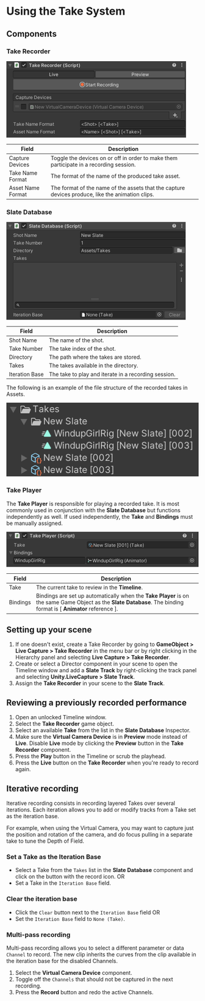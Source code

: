 # Using the Take System

## Components

### Take Recorder

![Take Recorder Component](images\take-recorder.png)

| Field             | Description                                 |
| ----------------- | ------------------------------------------- |
| Capture Devices   | Toggle the devices on or off in order to make them participate in a recording session. |
| Take Name Format  | The format of the name of the produced take asset. |
| Asset Name Format | The format of the name of the assets that the capture devices produce, like the animation clips. |

### Slate Database

![Slate Database Component](images\slate-database.png)

| Field          | Description |
| -------------- | ----------- |
| Shot Name      | The name of the shot. |
| Take Number    | The take index of the shot. |
| Directory      | The path where the takes are stored. |
| Takes          | The takes available in the directory. |
| Iteration Base | The take to play and iterate in a recording session. |

The following is an example of the file structure of the recorded takes in Assets.

![Take Assets](images/take-system-assets.png)

### Take Player

The **Take Player** is responsible for playing a recorded take. It is most commonly used in conjunction with the **Slate Database** but functions independently as well. If used independently, the **Take** and **Bindings** must be manually assigned.

![Take Player Component](images/take-player-component.png)

| Field    | Description                                                  |
| -------- | ------------------------------------------------------------ |
| Take     | The current take to review in the **Timeline**.              |
| Bindings | Bindings are set up automatically when the **Take Player** is on the same Game Object as the **Slate Database**. The binding format is [ <Actor name>**Animator** reference ]. |

## Setting up your scene

1. If one doesn't exist, create a Take Recorder by going to **GameObject > Live Capture > Take Recorder** in the menu bar or by right clicking in the Hierarchy panel and selecting **Live Capture > Take Recorder**.
2. Create or select a Director component in your scene to open the Timeline window and add a **Slate Track** by right-clicking the track panel and selecting **Unity.LiveCapture > Slate Track**.
3. Assign the **Take Recorder** in your scene to the **Slate Track**.


## Reviewing a previously recorded performance

1. Open an unlocked Timeline window.
2. Select the **Take Recorder** game object.
3. Select an available **Take** from the list in the **Slate Database** Inspector.
4. Make sure the **Virtual Camera Device** is in **Preview** mode instead of **Live**. Disable **Live** mode by clicking the **Preview** button in the **Take Recorder** component.
5. Press the **Play** button in the Timeline or scrub the playhead.
6. Press the **Live** button on the **Take Recorder** when you're ready to record again.

## Iterative recording

Iterative recording consists in recording layered Takes over several iterations. Each iteration allows you to add or modify tracks from a Take set as the iteration base.

For example, when using the Virtual Camera, you may want to capture just the position and rotation of the camera, and do focus pulling in a separate take to tune the Depth of Field.

### Set a Take as the Iteration Base

* Select a Take from the `Takes` list in the **Slate Database** component and click on the button with the record icon.
  OR
* Set a Take in the `Iteration Base` field.

### Clear the iteration base

* Click the `Clear` button next to the `Iteration Base` field
  OR
* Set the `Iteration Base` field to `None (Take)`.

### Multi-pass recording

Multi-pass recording allows you to select a different parameter or data `Channel` to record. The new clip inherits the curves from the clip available in the iteration base for the disabled Channels.

1. Select the **Virtual Camera Device** component.
2. Toggle off the `Channels` that should not be captured in the next recording.
3. Press the **Record** button and redo the active Channels.